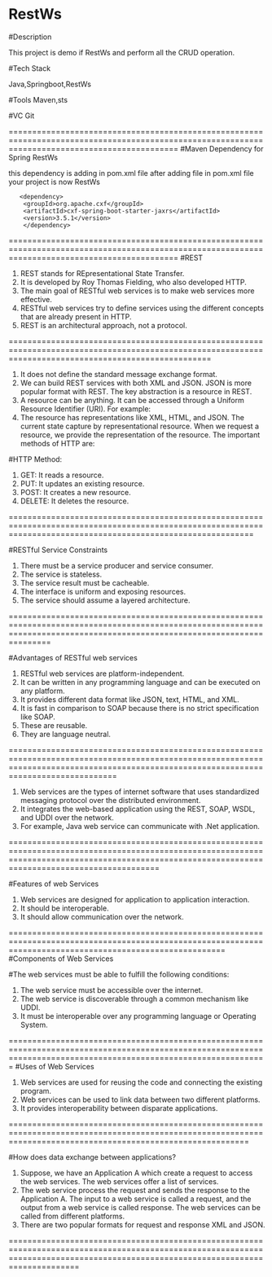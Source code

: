 # RestWs

#Description

This project is demo if RestWs and perform all the CRUD operation.

#Tech Stack

Java,Springboot,RestWs

#Tools
Maven,sts

#VC
Git


================================================================================================================================================
#Maven Dependency for Spring RestWs

this dependency is adding in pom.xml file after adding file in pom.xml file your project is now RestWs 

       <dependency>
		<groupId>org.apache.cxf</groupId>
		<artifactId>cxf-spring-boot-starter-jaxrs</artifactId>
		<version>3.5.1</version>
		</dependency>
		
================================================================================================================================================
#REST

1) REST stands for REpresentational State Transfer. 
2) It is developed by Roy Thomas Fielding, who also developed HTTP. 
3) The main goal of RESTful web services is to make web services more effective. 
4) RESTful web services try to define services using the different concepts that are already present in HTTP. 
5) REST is an architectural approach, not a protocol.

=======================================================================================================================================================

1) It does not define the standard message exchange format. 
2) We can build REST services with both XML and JSON. JSON is more popular format with REST. The key abstraction is a resource in REST. 
3) A resource can be anything. It can be accessed through a Uniform Resource Identifier (URI). For example:
4) The resource has representations like XML, HTML, and JSON. The current state capture by representational resource. When we request a resource, we provide the representation of the resource. The important methods of HTTP are:

#HTTP Method:

1) GET: It reads a resource.
2) PUT: It updates an existing resource.
3) POST: It creates a new resource.
4) DELETE: It deletes the resource.


================================================================================================================================================================


#RESTful Service Constraints

1) There must be a service producer and service consumer.
2) The service is stateless.
3) The service result must be cacheable.
4) The interface is uniform and exposing resources.
5) The service should assume a layered architecture.


===========================================================================================================================================================================

#Advantages of RESTful web services

1) RESTful web services are platform-independent.
2) It can be written in any programming language and can be executed on any platform.
3) It provides different data format like JSON, text, HTML, and XML.
4) It is fast in comparison to SOAP because there is no strict specification like SOAP.
5) These are reusable.
6) They are language neutral.

=========================================================================================================================================================================================

1) Web services are the types of internet software that uses standardized messaging protocol over the distributed environment. 
2) It integrates the web-based application using the REST, SOAP, WSDL, and UDDI over the network. 
3) For example, Java web service can communicate with .Net application.

==================================================================================================================================================================================================

#Features of web Services

1) Web services are designed for application to application interaction.
2) It should be interoperable.
3) It should allow communication over the network.

==========================================================================================================================================================
#Components of Web Services

#The web services must be able to fulfill the following conditions:

1) The web service must be accessible over the internet.
2) The web service is discoverable through a common mechanism like UDDI.
3) It must be interoperable over any programming language or Operating System.

===================================================================================================================================================================
#Uses of Web Services

1) Web services are used for reusing the code and connecting the existing program.
2) Web services can be used to link data between two different platforms.
3) It provides interoperability between disparate applications.


===============================================================================================================================================================

#How does data exchange between applications?

1) Suppose, we have an Application A which create a request to access the web services. The web services offer a list of services. 
2) The web service process the request and sends the response to the Application A. The input to a web service is called a request, and the output from a web service is called response. The web services can be called from different platforms.
3) There are two popular formats for request and response XML and JSON.





=================================================================================================================================================================================

